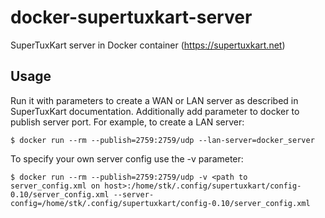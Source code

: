 # docker-supertuxkart-server

SuperTuxKart server in Docker container (https://supertuxkart.net)



## Usage

Run it with parameters to create a WAN or LAN server as described in SuperTuxKart documentation.  Additionally add
parameter to docker to publish server port.  For example, to create a LAN server:

    $ docker run --rm --publish=2759:2759/udp --lan-server=docker_server

To specify your own server config use the -v parameter:

    $ docker run --rm --publish=2759:2759/udp -v <path to server_config.xml on host>:/home/stk/.config/supertuxkart/config-0.10/server_config.xml --server-config=/home/stk/.config/supertuxkart/config-0.10/server_config.xml
